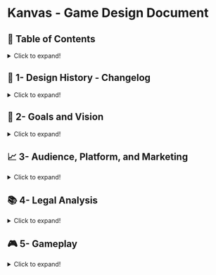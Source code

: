 # Kanvas - Game Design Document<br/>

## :pushpin: Table of Contents
<details>
<summary> Click to expand! </summary>

- [1- Design History - Changelog](#history)
- [2- Goals and Vision](#goals-vision)
  - [2.1 Gameplay synopsis](#gameplay-synopsis)
- [3- Audience, Platform, and Marketing](#audience-platform-market)
  - [3.1 Target audience](#target-audience)
  - [3.2 Platform](#platform)
  - [3.3 System requirements](#system-requirements)
  - [3.4 Top performers](#top-performers)
  - [3.5 Feature comparison](#feature-comparison)
  - [3.6 Sales expectations](#sales-expectations)
- [4- Legal Analysis](#legal-analysis)
- [5- Gameplay](#gameplay)
  - [5.1 Overview](#overview)
  - [5.2 Gameplay description](#gameplay-description)
  - [5.3 Controls](#controls)
    - [5.3.1 Interfaces](#interfaces)
  - [5.4 Rules](#rules)
  - [5.5 Game Procedures](#game-procedures)
  - [5.6 Scoring/winning conditions](#score-win-conditions)
  - [5.7 Modes and other features](#modes)
  - [5.8 Levels](#levels)
    - [5.8.1 Level 0 - The dead tree](#level-0)
    - [5.8.2 Level L - The lighthouse](#level-l)
    - [5.8.3 Level P - The power plant](#level-p)
    - [5.8.1 Level B - The buried city](#level-b)
    - [5.8.1 Level *[letter]* - The *[name]*](#level-letter)
    - [5.8.1 Level 5 - The new tree](#level-5)
  - [5.9 Flowchart](#flowchart)
  - [5.10 Editor](#editor)
- [6- Game Characters](#game-characters)
  - [6.1 Character design](#character-design)
  - [6.2 Types](#types)
    - [6.2.1 PCs (player characters)](#player-characters)
    - [6.2.2 NPCs (nonplayer characters)](non-player-characters)
- [7- Story](#story)
  - [7.1 Synopsis](#synopsis)
  - [7.2 Complete story](#complete-story)
  - [7.3 Backstory](#backstory)
  - [7.4 Narrative devices](#narrative-devices)
  - [7.5 Subplots](#subplots)
    - [7.5.1 Subplot #1](#subplot1)
    - [7.5.2 Subplot #2](#subplot2)
- [8- The Game World](#game-world)
  - [8.1 Overview](#overview)
  - [8.2 Key locations](#key-locations)
  - [8.3 Travel](#travel)
  - [8.4 Mapping](#mapping)
  - [8.5 Scale](#scale)
  - [8.6 Physical objects](#physical-objects)
  - [8.7 Weather conditions](#weather-conditions)
  - [8.8 Day and night](#day-and-night)
  - [8.9 Time](#time)
  - [8.10 Physics](#physics)
  - [8.11 Society/ culture](#society-culture)
- [9- Media List](#media-list)
  - [9.1 Interface assets](#interface-assets)
  - [9.2 Environments](#environments)
  - [9.3 Characters](#characters)
  - [9.4 Animation](#animation)
  - [9.5 Music and sound effects](#music-and-sound-effects)
- [10- Technical Specifications](#technical-specifications)
  - [10.1 Technical analysis](#technical-analysis)
    - [10.1.1 New technology](#new-technology)
    - [10.1.2 Major software development tasks](#major-software-development-tasks)
    - [10.1.3 Risks](#risks)
    - [10.1.4 Alternatives](#alternatives)
    - [10.1.5 Estimated resources required](#estimated-resources-required)
  - [10.2 Development platform and tools](#development-platform-and-tools)
    - [10.2.1 Software](#software)
    - [10.2.2 Hardware](#hardware)
  - [10.3 Delivery](#delivery)
    - [10.3.1 Required hardware and software](#required-hardware-and-software)
    - [10.3.2 Required materials](#required-materials)
  - [10.4 Game engine](#game-engine)
    - [10.4.1 Technical specs](#technical-specs)
    - [10.4.2 Design](#design)
    - [10.4.3 Collision detection](#collision-detection)
  - [10.5 Interface technical specs](#interface-technical-specs)
  - [10.6 Controls' technical specs](#controls-technical-specs)
  - [10.7 Lighting models](#lighting-models)
    - [10.7.1 Modes](#modes)
    - [10.7.2 Models](#models)
    - [10.7.3 Light-sources](#light-sources)
  - [10.8 Rendering system](#rendering-system)
    - [10.8.1 Camera](#camera)
  - [10.9 Internet/network spec](#internet-network-spec)
  - [10.10 System parameters](#system-parameters)
    - [10.10.1 Max players](#max-players)
    - [10.10.2 Servers](#servers)
    - [10.10.3 Customization](#customization)
    - [10.10.4 Connectivity](#connectivity)
    - [10.10.5 Websites](#websites)
    - [10.10.6 Persistence](#persistence)
    - [10.10.7 Saving games](#saving-games)
    - [10.10.8 Loading games](#loading-games)
  - [10.11 Other](#other)
    - [10.11.1 Help](#help)
    - [10.11.2 Manual](#manual)
    - [10.11.3 Setup](#setup)

</details>

## :date: 1- Design History - Changelog <a name="history"></a>
<details>
<summary> Click to expand! </summary>

Include what, when and who changed the GDD for future reference and knowing exactly where to focus when someone else check the document (Use a table). This makes it simple and effortless to track changes to the document.

| V.  | Date       | Description | Author |
|-----|------------|-------------|--------|
| 1.0 | 13/09/2021 | Created the document | Viktor Rydsund |
| 1.1 | 13/09/2021 | Wrote a first draft of 2, 3, 4, 5, 6 and 10 | Mattias Smedman |
| 1.2 | 13/09/2021 | Wrote a first draft of 7 and 8 | Viktor Rydsund |
| 1.3 | 13/09/2021 | Wrote a first draft of 9 | Jonathan Ryytty |
| 1.4 | 26/09/2021 | Reformatted document to markdown | Danny Darwiche |
| 1.5 | 10/10/2021 | Added collapsible chapters, emojis. Updated 4, 5.8, 8.1, 8.2, 8.7, 8.11, 9.5, 10.1.2, 10.10.7, 10.10.8 | Danny Darwiche
| 1.6 | 29/11/2021 | Updated Legal Analysis, Controls, removed irrelevant paragraphs. Added elaboration on the spline tool. Added Greek Pillar descriptions | Mattias Smedman
| 1.7 | 30/11/2021 | Updated Spline tool explanation to have images, added test results for controllers, expanded on pattern recognition in rules | Mattias Smedman
| 1.8 | 13/01/2022 | Updated Segments about "I am no man" and the controller. | Jonathan Ryytty
| 1.9 | 13/01/2022 | Updated 2.1, 5.8, 5.9, 6 | Jonathan Ryytty

</details>

## :mag_right: 2- Goals and Vision <a name="goals-vision"></a>
<details>
<summary> Click to expand! </summary>

Our goal is to create a short and sweet game that takes the player through a journey of discovery through the use of music and colours. We want to create an experience where the player travels through the emotions of sadness, loneliness, friendship and ultimately happiness. We hope to do this through a story without words, told simply through the use of the music, colours, and the world under the ice.

We wanted to create a game that people of any gender could resonate with, to go along the theme of the event "I am no man!". However as the time constraints came in, this unfortunately has not been a focus. Although the character is quite androgynous, no real effort has been put into presenting the game towards the event.

### 2.1 Gameplay synopsis <a name="gameplay-synopsis"></a>
We want to create a very relaxing gameplay loop. The main gameplay loop is simply ice skating without any overwhelmingly complex controls. As the player skates, music will be created through their movement, and the world will react to them based on their input. Through this we hope to create a unique experience.

The game starts off black and white, in the middle of a frozen body of water. The music will be quiet and feel sad, but as the player explores, the world starts to be filled in with colour and the music starts changing. We’re going to aim for a look that reminds people of solitude in a monotone world, we don’t want it to be realistic but we want it to be something that the players can relate to. As the colours return to the world we want the player to feel relaxed and comfortable in the game world.

</details>

## :chart_with_upwards_trend: 3- Audience, Platform, and Marketing <a name="audience-platform-market"></a>
<details>
<summary> Click to expand! </summary>

### 3.1 Target audience <a name="target-audience"></a>
Our target audience is the people who play games a lot more casually. We aren’t aiming at any specific age group, as casual games are becoming increasingly popular even within the age groups that typically play more active games.

### 3.2 Platform <a name="platform"></a>
We will be developing the game for Windows, Mac and Linux. The reason for this is that Unity natively can build to these platforms without any additional development effort from us.

### 3.3 System requirements <a name="system-requirements"></a>
We’re aiming to have low system requirements as we are not going for very realistic or intensive graphics, though there might be some aspects that require a bit more power from the PC. We have plans to address these performance issues if they come up.

### 3.4 Top performers <a name="top-performers"></a>
ABZU (2016) is one of the best selling games of this type of casual gameplay. In ABZU, you play as a diver swimming alongside aquatic life, and you explore the world that’s under the water directly. While we could not find direct sales figures, it was near the top of the week and month of it’s release on every platform it was released on.

A short hike (2019) is another game that sold very well in a similar genre. In a short hike, the player is tasked with climbing a mountain, and to do so they must interact with the world to unlock new abilities. A short hike also sold very well, doing incredibly well on the Switch compared to how they did on Steam, even though it also did well on Steam.

Journey (2012) is a game that’s known worldwide for its amazing success. In Journey, the player is a robed figure that travels across a vast desert. In Journey there are no words spoken, even though the player can even interact with other players at times. While the exact figures are hard to find, it’s very easy to find that Journey was a very popular game that sold incredibly well on every platform it was released on.

We also took inspiration from The Ramp (2021). The ramp is a simple game where the player plays as a skateboarder on a ramp. While it differs a bit from the previous games, we were inspired by the very simple but catching mechanics of the game. The ramp isn’t nearly as well known as the games mentioned previously, but it is still a game that was well received by those that have played it.

### 3.5 Feature comparison <a name="feature-comparison"></a>
In the first three games mentioned, the player is still actively involved in making events transpire. We aim to create a game where even though the player interacts with the world, it should not feel like the player is in control of the world. Through the use of ice, we have a constant layer between the world that the player is interacting with and the player themself. The colour mechanic is also something that these games do not have. Seeing the world gain colour we hope evokes a feeling of exploration, without the world actually having been changed itself, compared to these games where the world changes because the player is in new areas.

### 3.6 Sales expectations <a name="sales-expectations"></a>
Our plan was to release the game on Itch or Steam, however due to time constraints we've decided not to do so. 

</details>

## :books: 4- Legal Analysis <a name="legal-analysis"></a>
<details>
<summary> Click to expand! </summary>

Unity allows for games to be released commercially for free as long as the game is developed by a company that makes less than $100k.

We'll be using FMod to combine Unity and Sound easily. The license for FMod is free as long as we've made less than $200k in revenue this year, which we're not expecting in the slightest.

We will use Blender because they allow us to commercially license our models

We will keep the commercial aspect in mind for every asset we might buy.

We will need to check if the name “Kanvas” is a name that we are free to use, however the name is easily changed so this is not a big concern at this moment.

While we kept all of these things in mind as we worked on the project, as we decided not to release the game it does not have any impact on us.

</details>

## :video_game: 5- Gameplay <a name="gameplay"></a>
<details>
<summary> Click to expand! </summary>

### 5.1 Overview <a name="overview"></a>
The core gameplay loop is incredibly simple. The game starts off black and white, and the player moves on the ice through skating, and as they explore the world they will encounter wild life, that lives under the ice, that they can sync up with to create unique events. After triggering a big event, the player will unlock the ability to see new colours.

![Gameplay](https://drive.google.com/uc?export=view&id=1BFIyZmLKUMcRTxv-Z7jZ3JtbRwBXypP6)

### 5.2 Gameplay description <a name="gameplay-description"></a>
As the player moves through the world, they will encounter different events. The player will need to interact with these events through various means. The ways to interact with the events is the following ways:

Leading a fish from one point to another. The player has to lead different fishes to an end destiniation, and doing so completes a puzzle. 

The player has to move over certain fishes to play sounds to match to the background music.
  
The player has follow the pattern of fish to activate the lighthouse, then they have to escort eels to the lighthouse to complete the puzzle.

### 5.3 Controls <a name="controls"></a>
The character moves towards where they're pointing their mouse by alternating between A and D. The controller still has to be fine tuned to make the player follow a simple rythm or at least alternate between A and D to get forward momentum. Right now the thrust is to high and the decay/friction is to low, which means that simply pressing A or D will make the character skate much further than what is desired.  

We ran tests where we compared different types of controllers to try to get a good controller going. We tested a total of 7 different controllers, two of them standing out as the best ones. From the test results, we made the decision to focus on a controller that's based on Rhythm. The controller still needs a lot of work to become engaging, however considering the minimal amount of active controls the game has we found that it's best to have a character controller that does require some level of engagement. 
Test results can be found here: https://docs.google.com/forms/d/1Cpn-qBux9VwBPjD6pvHw3jEIJgguhTKkajAR1MG92Us/edit?usp=sharing

#### 5.3.1 Interfaces <a name="interfaces"></a>
Main Menu Example - not implemented:

![MainMenu](https://drive.google.com/uc?export=view&id=1PG7Oyxe07W6tfUmoL7jBdFJYS293GUHi)

In the main menu, the player only has three different choices. They can either start the game, change the settings, or quit.

While the game is running, there isn’t actually any interface or UI. The player has no resource or information that they need to track, so we’re leaving the in-game screen as clean as possible, so that there’s more space for the player to look at the world.

### 5.4 Rules <a name="rules"></a>
The player only has black and white colours at the start of the game.

The player unlocks more colours as they complete various events. These events will be filled in here as the game is developed:
- The player can swim over specific parts of the ice to play sounds. These sounds will trigger events when played in the right order.
- Certain fish will follow the player to a location. If the player strays too far from the goal while guiding the fish will swim back to its original location.
- The player has to swim in specific patterns to match with the fish. For example, if there are fishes swimming in a figure 8 under the ice, the player needs to start skating in a figure 8 as well. They'll need to do so in the same area that the fish is swimming in, but they don't need to match up exactly with the fish. So if the fish is at the bottom of the 8, the player can start at the top of the 8 and then make an 8 from there. 

The player has no way of directly interacting with the wild life, as in they can not touch it. Any interaction they have will be distant.

Wildlife fish will be swimming around under the ice for the player to look at. Most of these will be swimming aimlessly.

If the player gets lost or does not make progress for a certain amount of time, a noticeable fish will help guide the player towards their goal. - currently not implemented in build.

### 5.5 Game Procedures <a name="game-procedures"></a>
The player wakes up, with no colours unlocked. They explore the ice and find one of a few events, interacting with the puzzles will unlock new colours. Once they’ve done this for all the events, the game is finished.

### 5.6 Scoring/winning conditions <a name="score-win-conditions"></a>
The win condition of the game happens when the player has finished all the major events and they have unlocked all the colours. When they’ve done this, the game will trigger an ‘end scene’ event that will be a drastic encounter that makes the player lose all their colours again for a short while. Once they get them all back to a short impactful moment, the game will end.

The 'end scene' as described above is not in the game as of now. 

### 5.7 Modes and other features <a name="modes"></a>
After the game has ended the player is free to skate around on the ice.

### 5.8 Levels <a name="levels"></a>
The game does not feature levels in the traditional sense since the game has a non-linear open world progression. Instead there are a set amount of locations in the world the player needs to find where they can interact with their surroundings. We consider these locations and interactions Kanvas' levels.

Overarching gameplay loop: https://drive.google.com/file/d/1-4__o4EzDIySvH8s6Br-YFQ4dfTtT3HE/view?usp=sharing

#### 5.8.1 Level 0 - The Dead Tree <a name="level-0"></a>
This is the area the player starts the game from and is placed at the center of the map. At the start of the game, when the player has no colors unlocked, this area is barren and the only thing the player can outline is the stem and branches of a tree. This tree and area is a central location to the game as it will change throughout the playthrough and be the final location the player needs to return to once all colors have been unlocked. This serves as a tutorial, introducing the companion fish and teaching the player how to skate and sync to the music.

*[Images/sketches of the location to be added.]*

#### 5.8.2 Level L - The Lighthouse <a name="level-l"></a>
The lighthouse is located at the eye of a storm. The player has to navigate through the storm to reach this place. The storm is hard to navigate through and constantly pushes the player away from the center disorienting them. The lighthouse is filled with water, inhabited by countless of eels. Every now and then they send out shocks of electricity, temporarily lighting the lighthouse. The player can use this beam of light whenever it appears to realign themselves and push through towards the center. At the center it is calm and quiet. By following the fish the player unscrews the lighthouse from the ice, uncovering a previously inaccessible door. A path of underwater flowers then light up, guiding the player towards the eels. By escorting the eels back to the lighthouse, it fully powers up and the storm dissipates.  

*[Images/sketches of the location to be added.]*

Level flowchart: https://drive.google.com/file/d/1mDCbwUYssJ9XJ9M5tQRYUtp0U5y84dj2/view?usp=sharing

#### 5.8.3 Level G - The Greek Pillar aka Note Puzzle <a name="level-P"></a>
The greek pillar is an area filled with colourful groups of fishes. The player can skate around the pillar, which has some colorful flowers on top. As the player approaches the pillar, music becomes more prominent, and the player can hear notes being played in a specific order. When they swim over the groups of fishes, they play different notes. If they play the notes in the same order as the music in the background, they complete a puzzle. 

Level flowchart:
https://drive.google.com/file/d/1_7daFsi9JBPuy-SfB0WRd9G5sH8q0pIB/view?usp=sharing

#### 5.8.4 Level B - The Sunken City <a name="level-b"></a>
The sunken city is an area of the game where a large city is buried under ice. The player can skate freely around above it and see aquatic life that has inhabited the buildings and streets. In this city dangerous sharks patrol the streets and different types of fish are trapped. The player needs to escort them out of harms way. The player thus explores the city and helps the animals they find.

*[Images/sketches of the location to be added.]*

#### 5.8.5 Level 5 - The New Tree <a name="level-5"></a>
The new tree is the same location as the dead tree (level 0). The difference is that the player, at this stage, has unlocked all the colors and the scene has thus changed. The area is now sprawling with life and color. This is the place where the finale of the game will take place. Whilst the ending isn't finished one thought is a confrontation with the orca.

*[Images/sketches of the location to be added.]*

#### 5.8.6 Level *[Letter]* - The *[name]* <a name="level-letter"></a>
[Location still to be determined]

### 5.9 Flowchart <a name="flowchart"></a>
Below is the basic outline of how we imagine the game world. The world is open, meaning that each section of the map is accessible from the get-go. Each area has a subset of meaningful interactions.

The following is an example of how such an event might be structured:

EX) **Section A**: Has the interaction of guiding a single lost red fish back to the school of fish with the corresponding color. Doing this will unlock the color “Red” and the accompanying music.

**Section E**: This is the final area of the game. When all other areas have been completed the end event happens here

![WorldLayout](https://drive.google.com/uc?export=view&id=1LcCZqW5GkJ2moDL5mDXKRCWWynhtrk5-)

## :family: 6- Game Characters <a name="game-characters"></a>
<details>
<summary> Click to expand! </summary>

### 6.1 Character design <a name="character-design"></a>
The character is a woman who wakes up alone on the ice. We’re going for a lifeless feel on everything, so they will have clear defined lines, and when colours restored to the world again they will be colourful.

### 6.2 Types <a name="types"></a>

#### 6.2.1 PCs (player characters) <a name="player-characters"></a>
Our player character has no attributes that they need to keep track of. It’ll simply be just a character that you can move around freely.

#### 6.2.2 NPCs (non-player characters) <a name="non-player-characters"></a>
Our game has no NPCs that the player talks to interacts with, but there will be a large amount of NPC animals. Each unique animal will get a subsection here that explains their purpose:

##### 6.2.2.1 Behavior
We will be utilizing a few versions of AI to create a natural feeling wildlife. Most of the fish will be controlled through Boids, so that they appear to be moving around naturally. Some of the other fishes will use pathfinding and behaviour trees to make sure that they’re more noticeable, but still feel natural.

</details>

## :speech_balloon: 7- Story <a name="story"></a>
<details>
<summary> Click to expand! </summary>

### 7.1 Synopsis <a name="synopsis"></a>
A lost ice-skater befriends a fish and restores colour and music to the world. The fish dies and the protagonist becomes sad. Later the fish is revealed to be alive and the world becomes vibrant again.

### 7.2 Complete story <a name="complete-story"></a>
This is your chance to outline the entire story. Do not just tell the story, structure it as it will unfold in the gameplay and try to follow the dramatic arcs presented in class.

**Chapter 1**:

The basic premise of the story is as follows: The polar ice caps have melted and the world has been flooded. A new ice age begins and the ocean is frozen yet again. Leaving only the tip of once recognizable landmarks above the heavy curtain of ice.

Lost and frozen our protagonist wakes up with no memories of events prior. As the protagonist fully wakes up it dawns that something is amiss. The “colours of music” are long gone leaving only a black and white silhouette.

Wandering the desolated planes of ice our protagonist crosses paths with seemingly the only other life around. A little red fish. This strange meeting does not go as planned as the red fish initially is avoidant of any interaction.

. . .

Note: - Below are writing prompts used to plot out key happenings in the story.

**Chapter 2**:

As our protagonist learns more of the world she understands that through ice-skating the world can be altered.

**Chapter ?**:

The little red fish who now has become a friend in need dies. The death of the fish launches our protagonist back into a cycle of hopelessness as the “colours of music” fade once more.

**Ending**:

Suddenly powerful rhythmic thuds can be felt as the ice shakes. The thuds seem to hint at our protagonist, urging her to follow and investigate. Following the thuds to its source it becomes clear that our friend the red fish survived. This reveal makes our protagonist so happy the “colors of music” return.

### 7.3 Backstory <a name="backstory"></a>
Describe any important elements of your story that do not tie directly into the gameplay. For instance, the backstory of how the dwarfs found ancient weapons and as such they dominate the region. It does not need to make it to the actual game but it is good as reference.

As mentioned, the story takes place on a large frozen over sea. In this story the presence of music and colours are tied together. Meaning music has a dimension of form and colour.

### 7.4 Narrative devices <a name="narrative-devices"></a>
Describe the various ways in which you plan to reveal the story. What are the devices you plan to use to tell the story?

The story is never told explicitly but instead via exploration and interaction with the environment. Ice being see-through lends itself to telling stories under the ice.

### 7.5 Subplots <a name="subplots"></a>
Since games do not need to be linear, there might be numerous smaller stories interwoven into the main story. Describe each of these subplots and explain how they tie into the gameplay and the master plot.

#### 7.5.1 Subplot #1 <a name="subplot1"></a>
Our protagonist encounters a ginormous eye frozen solid near the surface of the ice. Later as colour is restored the eye opens and the iris starts looking around. This orca is later responsible for the loud thuds guiding our player back to the red fish.

#### 7.5.2 Subplot #2 <a name="subplot2"></a>
tbd

</details>

## :earth_africa: 8- The Game World <a name="game-world"></a>
<details>
<summary> Click to expand! </summary>

### 8.1 Overview <a name="overview"></a>
In a lot of ways the world is reminiscent to ours taking place in a not so distant future. The exception however is that the world is flooded by the oceans with a thick layer of ice encapsulating it. The players world exists only on the ice. The aquatic life however live freely within the ruins of the past civilization.

It is a cold and desolate world for anything above the surface, with the only colors left being black and white. With time, warmth is restored to the world through music, colors and friendship as the player interacts with the world around them. Whilst the environmental setting is explicit, the majority of elements in the world are left implicit. An empty canvas onto which the player can project their own interpretation and meaning hence the games title and the game starting of as black and white but allowing the player to create music and even draw on the ice with their trails.

### 8.2 Key locations <a name="key-locations"></a>
The game will feature a lot of locations, some more important than others. They can be categorized as 2 types, Essential and Atmospheric. The essential locations are the ones outlined in section 5.8 Levels. The player is required to find them in order to complete the game. The atmospheric locations can be thought of as decorations. They fill the world with variation, breaking up the monotony of the otherwise flat and boring world the player would be presented when skating from one essential location to the next. The atmospheric don't serve an interactive purpose. They are mostly a visual component which also helps the player orient themselves in the world and get a sense of direction.

List of implemented locations:

<details>
<summary> The lighthouse </summary>

- **Type**: Essential
- **Number of colors**: 0-3
- **Breadcrumb**: Snow storm, light beam
- **Description**: The lighthouse is covered in a heavy snow storm. Only at the eye of the storm can tranquility be found. The player must endure the storm and push their way through despite its attempts to force the player out. Inside the storm the player has little chance of navigating through since they will be moved and rotated by the storm all the while the view is very limited. They are however not alone. The lighthouse is full with water with eels living inside. Whenever they release a pulse of electricity the lighthouse lights up for a couple of seconds. This will give the player the direction they need to navigate the storm. Thus, even after civilizations fall the trusty lighthouse still fulfills its purpose (with a little help from its new residents). Thematically the storm and lighthouse represent the feeling of being lost and overwhelmed yet overcoming adversity and finding a state of peace thanks to a little help. Once at the center, the player can perform some interaction to unlock a color.

</details>

<details>
<summary> Greek Pillar </summary>

- **Type**: Essential
- **Number of colors**: 0-3
- **Breadcrumb**: Music in the distance that plays notes in a specific order
- **Description**: Fishes are swimming around an old pillar with flowers on top. As the player approaches the pillar they start hearing notes being played inside of the music. As the player skates over the fishes, different notes get played based on the colour of the fish. 

</details>

<details>
<summary> The buried city </summary>

- **Type**: Essential
- **Number of colors**: 0-3
- **Breadcrumb**: Large city under ice, companion fish
- **Description**: The buried city is an artifact of the past civilization now inhabited by aquatic life. Since the player is above the city they can freely skate above it and explore it from any angle. Here some lost fish can be found and the player can guide them through the streets and buildings of the city to return the to their shoal. This is the interaction that takes place at this location.

</details>

List of planned locations:

<details>
<summary> The dead tree </summary>

- **Type**: Essential
- **Number of colors**: None
- **Breadcrumb**: The only tree, companion fish
- **Description**: This is the starting area of the game which is at the center of the world. It features a lone tree breaking through the ice at the bottom of the stem. Initially it looks dead, a bare tree with no leaves, no color, the ice surrounding it being completely white. This is because the player has yet to explore the world and unlock any new colors. As the player progresses and unlocks new colors in the world, color and life is brought back to this tree and it's surroundings. The tree revitalizes and leaves reappear, under the ice all sorts of fish can be seen swimming around. Whether the tree was actually ever dead and regrown or if the character simple changes their point of view of the world as the game progresses will never be explicitly stated. This is part of the subtle environmental storytelling where as few things are defined allowing the player to project their own interpretation and meaning to the different interactions and developments of the world.

</details>

<details>
<summary> The power plant </summary>

- **Type**: Essential
- **Number of colors**: 0-3
- **Breadcrumb**: Faint music in the distance
- **Description**: The power plant is a visual representation of the cause of the state of the world. Disregard of the environment causes the civilization to fall. Once a hostile place it now serves as a playground for animals where they create their own music using the husk of the very thing that once threatened their eco system. The player can hear the sound of frogs croaking into silos or seals barking into pipes long before they reach the location. At this place the player needs to harmonize with the animals to create some musical piece thus unlocking a new color.

</details>


<details>
<summary> The new tree </summary>

- **Type**: Essential
- **Number of colors**: 4
- **Breadcrumb**: Trail of leaves, companion fish
- **Description**: The new tree is actually the same tree from the starting location. At this point of the game a lot has changed and the scenery with the original tree looks very different to the point where one could assume it is a different one. "The new tree" alludes to "the new me" referencing that the character and player have changed since the start of their journey and are not the same as they were. Whether a physical change (the tree revitalized) or a emotional change (perspective of the world) the scene is set for the player to determine this themselves. This is the finale location of the game. Once here the player will need to complete one final interaction before the climax of the game. What the finale will be is still undetermined.

</details>

<details>
<summary> The ice canyon </summary>

- **Type**: Atmospheric
- **Number of colors**: None
- **Breadcrumb**: None
- **Description**: A large canyon of separated ice frozen deep into the ocean. Serves as some world border or cutoff point limiting access to some areas from certain directions.

</details>

<details>
<summary> The frozen waterfalls </summary>

- **Type**: Atmospheric
- **Number of colors**: None
- **Breadcrumb**: None
- **Description**: A small area featuring rivers and waterfalls frozen solid. A peaceful and quiet stop on the road. The player can skate of course skate behind the waterfall to find some hidden thing.

</details>

<details>
<summary> The flower field </summary>

- **Type**: Atmospheric
- **Number of colors**: None
- **Breadcrumb**: None
- **Description**: A field of flowers on the ice. Near some shore or hill a field of flora are stuck in the ice creating a field of flowers on top of the ice. No necessary interaction just a colorful field of flowers to skate amongst with the music.

</details>

<details>
<summary> The orca </summary>

- **Type**: Atmospheric
- **Number of colors**: None
- **Breadcrumb**: None
- **Description**: An orca frozen solid along the surface of the ice. At first it is not visible because the required colors are missing. As more colors are unlocked new elements to the orca become visible. For instance if we unlock blue, we can spot a large blue eye looking back at us from the ice. As more colors are unlocked more warmth is brought into the world through color, music and friendship. This warmth causes the orca to thaw eventually breaking out of the ice and returning into the waters. Visiting this place after it has escaped will leave trails of its path and shattered ice.

</details>

<br/>

![WorldLayout](https://drive.google.com/uc?export=view&id=1LcCZqW5GkJ2moDL5mDXKRCWWynhtrk5-)

### 8.3 Travel <a name="travel"></a>
Travel will be done through skating. No fast travel.

### 8.4 Mapping <a name="mapping"></a>
Open world, divided into five zones each containing a key location.

### 8.5 Scale <a name="scale"></a>
It will take the player a few minutes to skate the map border to border.

![Scale](https://drive.google.com/uc?export=view&id=19QiKrK1m9Q1xP4fSWk1TFuvbHgDKJ4x5)

### 8.6 Physical objects <a name="physical-objects"></a>
None.

### 8.7 Weather conditions <a name="weather-conditions"></a>
The game will feature different weather conditions. These range from rain and snow to wind and heavy storms. They will all have different effects on their surroundings and the player.

**Snow** will increase the friction of the ice making the player slower.

**Rain** will lower the friction of the ice making the player slide more.

**Wind** will push the player in a certain direction increasing their movement speed along that direction but lowering their speed in any other direction.

**Storm** will have similar functionality to wind however it limits the players visibility and attempts to push them out and rotate them making the storms very hard to navigate.

### 8.8 Day and night <a name="day-and-night"></a>
TBD

### 8.9 Time <a name="time"></a>
Real time.

### 8.10 Physics <a name="physics"></a>
Real life physics (more or less).

### 8.11 Society/culture <a name="society-culture"></a>
Because the game takes place in a near future setting to our own a lot of the societal and cultural setting is similar to our own. However, because the world is flooded this civilization has disappeared and the only remnant of humanity could be the main character. Whether or not the player is the last human alive is outside the scope of the story, which focuses on more personal issues like depression or loss. The frozen world is a catalyst to visualize these issues.

</details>

## :art: 9- Media List <a name="media-list"></a>
<details>
<summary> Click to expand! </summary>

Any type of digital asset that you will be using should be placed here.

### 9.1 Interface assets <a name="interface-assets"></a>

### 9.2 Environments <a name="environments"></a>
These are references for assets that will be produced/ purchased:

https://assetstore.unity.com/packages/3d/environments/landscapes/stylized-ice-formations-163302

https://assetstore.unity.com/packages/3d/environments/stylized-nature-pack-37457

https://assetstore.unity.com/packages/3d/vegetation/story-northern-nature-164556

https://blenderartists.org/t/black-and-white-comic-book-materials-cycles/645066

### 9.3 Characters <a name="characters"></a>

### 9.4 Animation <a name="animation"></a>
Purchased:
https://assetstore.unity.com/packages/3d/animations/female-speed-skater-134446

### 9.5 Music and sound effects <a name="music-and-sound-effects"></a>
List all of the media that will need to be produced. The specifics of your game will dictate what categories you need to include. Be detailed with this list, and create a file naming convention up front. This can avoid a lot of confusion later on.

**Elvins Theme**: <br/>
https://drive.google.com/file/d/1WGvEP0Pn1RtlSUsIFNBEHG80pqUs2S6H/view?usp=sharing

**Aramis Theme**: <br/>
https://drive.google.com/file/d/1M8eDLzNd0i3LuxDolsAWynsjCHU_N7ec/view?usp=sharing

**Alexanders Theme**: <br/>
https://drive.google.com/file/d/1NkHCHW2pyYD7N00V79hH-gSXizjV4pCS/view?usp=sharing
<br/>
https://drive.google.com/file/d/1Y84VaUGPoFpLW8fQPkE5IOqFUwH0_8uB/view?usp=sharing

</details>

## :computer: 10- Technical Specifications <a name="technical-specifications"></a>
<details>
<summary> Click to expand! </summary>

#### 10.1.1 New technology <a name="new-technology"></a>
Is there any new technology that you plan on developing for this game? If so, describe it in detail.

#### 10.1.2 Major software development tasks <a name="major-software-development-tasks"></a>
We are using a preexisting game engine to make the development process easier. We will be developing through Unity.

We will also be developing our own spline tool to make it easier for us to draw patterns for our pattern recognition, trails, camera path and fish behavior.

The spline tool lets us create an easy to adjust curve within unity that we can use for aspects such as Pattern Recognition and making fishes swim in a specific pattern. We can also use it to easy populate the curve with objects. An example where we use both the populating function and the pattern following one is in the Lighthouse, where we have two circles that we populate with wind walls using the spline tool. The wind walls then follow the spline, always pointing forward. Doing this manually would have been much more work. 

Spline tool used to create a circle: 
https://drive.google.com/file/d/1--34tAOb52R86YAVO3imOQH-jvQTdMNP/view?usp=sharing

Fishes follow the spline tool and automatically look forward: 
https://drive.google.com/file/d/1EBqZvrrZmNvq1w2DfZlldIxgNW6d8Nct/view?usp=sharing

### 10.2 Development platform and tools <a name="development-platform-and-tools"></a>
Describe the development platform, as well as any software tools and hardware that are required to produce the game.

#### 10.2.1 Software <a name="software"></a>
- Github - Used as version control and as a way for us to organize all our work.
- Blender - Used to create 3D Models.
- Unity - Used as a game engine for the entire process.

#### 10.3.2 Required materials <a name="required-materials"></a>

### 10.4 Game engine <a name="game-engine"></a>

#### 10.4.3 Collision detection <a name="collision-detection"></a>
If your game involves collision detection, how does it work?

### 10.5 Interface technical specs <a name="interface-technical-specs"></a>
This is where you describe how your interface is designed from a technical perspective. What tools do you plan to use, and how will it function?

### 10.6 Controls' technical specs <a name="controls-technical-specs"></a>
This is where you describe how your controls work from a technical perspective. Are you planning on supporting any unusual input devices that would require specialized programming?

### 10.7 Lighting models <a name="lighting-models"></a>
Lighting can be a substantial part of a game. Describe how it works and the features that you require.

#### 10.7.1 Modes <a name="modes"></a>

#### 10.7.2 Models <a name="models"></a>

#### 10.7.3 Light sources <a name="light-sources"></a>

### 10.8 Rendering system <a name="rendering-system"></a>

#### 10.8.1 Camera <a name="camera"></a>

### 10.10 System parameters <a name="system-parameters"></a>

#### 10.10.1 Max players <a name="max-players"></a>
1

#### 10.10.7 Saving games <a name="saving-games"></a>
The save system will save the player transform, fish transforms, colors unlocked and interactions completed.

Two save systems are currently used. Unity's PlayerPrefs and a custom script converting data to a binary file.

#### 10.10.8 Loading games <a name="loading-games"></a>
Loading is done through Unity's PlayerPrefs and the binary file.
</details>
